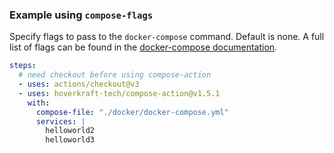<!-- markdownlint-disable-next-line first-line-heading -->
### Example using `compose-flags`

Specify flags to pass to the `docker-compose` command. Default is none. A full
list of flags can be found in the
[docker-compose documentation](https://docs.docker.com/compose/reference/#command-options-overview-and-help).

```yaml
steps:
  # need checkout before using compose-action
  - uses: actions/checkout@v3
  - uses: hoverkraft-tech/compose-action@v1.5.1
    with:
      compose-file: "./docker/docker-compose.yml"
      services: |
        helloworld2
        helloworld3
```
